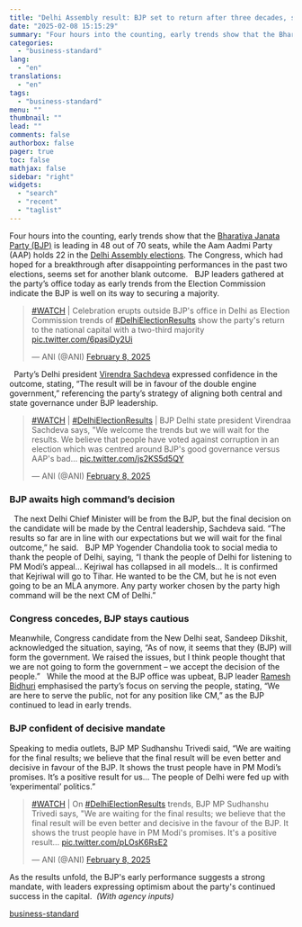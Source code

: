 ```yaml
---
title: "Delhi Assembly result: BJP set to return after three decades, show trends"
date: "2025-02-08 15:15:29"
summary: "Four hours into the counting, early trends show that the Bharatiya Janata Party (BJP) is leading in 48 out of 70 seats, while the Aam Aadmi Party (AAP) holds 22 in the Delhi Assembly elections. The Congress, which had hoped for a breakthrough after disappointing performances in the past two..."
categories:
  - "business-standard"
lang:
  - "en"
translations:
  - "en"
tags:
  - "business-standard"
menu: ""
thumbnail: ""
lead: ""
comments: false
authorbox: false
pager: true
toc: false
mathjax: false
sidebar: "right"
widgets:
  - "search"
  - "recent"
  - "taglist"
---
```


Four hours into the counting, early trends show that the [Bharatiya Janata Party (BJP)](https://www.business-standard.com/about/what-is-bharatiya-janata-party-bjp) is leading in 48 out of 70 seats, while the Aam Aadmi Party (AAP) holds 22 in the [Delhi Assembly elections](https://www.business-standard.com/elections/delhi-elections/delhi-assembly-election-results-2025-live-updates-bjp-aap-congress-delhi-election-vote-count-real-time-updates-125020800074_1.html). The Congress, which had hoped for a breakthrough after disappointing performances in the past two elections, seems set for another blank outcome.
 
BJP leaders gathered at the party’s office today as early trends from the Election Commission indicate the BJP is well on its way to securing a majority.
 
> [#WATCH](https://twitter.com/hashtag/WATCH?src=hash&ref_src=twsrc%5Etfw) | Celebration erupts outside BJP's office in Delhi as Election Commission trends of [#DelhiElectionResults](https://twitter.com/hashtag/DelhiElectionResults?src=hash&ref_src=twsrc%5Etfw) show the party's return to the national capital with a two-third majority [pic.twitter.com/6pasiDy2Ui](https://t.co/6pasiDy2Ui)
> 
> — ANI (@ANI) [February 8, 2025](https://twitter.com/ANI/status/1888113766702661814?ref_src=twsrc%5Etfw)


  
  Party’s Delhi president [Virendra Sachdeva](https://www.business-standard.com/elections/delhi-elections/delhi-will-have-bjp-cm-central-leadership-will-decide-who-sachdeva-125020800351_1.html) expressed confidence in the outcome, stating, “The result will be in favour of the double engine government,” referencing the party’s strategy of aligning both central and state governance under BJP leadership.  
> [#WATCH](https://twitter.com/hashtag/WATCH?src=hash&ref_src=twsrc%5Etfw) | [#DelhiElectionResults](https://twitter.com/hashtag/DelhiElectionResults?src=hash&ref_src=twsrc%5Etfw) | BJP Delhi state president Virendraa Sachdeva says, "We welcome the trends but we will wait for the results. We believe that people have voted against corruption in an election which was centred around BJP's good governance versus AAP's bad… [pic.twitter.com/js2KS5d5QY](https://t.co/js2KS5d5QY)
> 
> — ANI (@ANI) [February 8, 2025](https://twitter.com/ANI/status/1888098311124721668?ref_src=twsrc%5Etfw)


  
### BJP awaits high command’s decision

 
The next Delhi Chief Minister will be from the BJP, but the final decision on the candidate will be made by the Central leadership, Sachdeva said. “The results so far are in line with our expectations but we will wait for the final outcome,” he said.
 
BJP MP Yogender Chandolia took to social media to thank the people of Delhi, saying, “I thank the people of Delhi for listening to PM Modi’s appeal… Kejriwal has collapsed in all models… It is confirmed that Kejriwal will go to Tihar. He wanted to be the CM, but he is not even going to be an MLA anymore. Any party worker chosen by the party high command will be the next CM of Delhi.”
### Congress concedes, BJP stays cautious

Meanwhile, Congress candidate from the New Delhi seat, Sandeep Dikshit, acknowledged the situation, saying, “As of now, it seems that they (BJP) will form the government. We raised the issues, but I think people thought that we are not going to form the government – we accept the decision of the people.”
 
While the mood at the BJP office was upbeat, BJP leader [Ramesh Bidhuri](https://www.business-standard.com/about/who-is-ramesh-bidhuri) emphasised the party’s focus on serving the people, stating, “We are here to serve the public, not for any position like CM,” as the BJP continued to lead in early trends.
 
### BJP confident of decisive mandate

Speaking to media outlets, BJP MP Sudhanshu Trivedi said, “We are waiting for the final results; we believe that the final result will be even better and decisive in favour of the BJP. It shows the trust people have in PM Modi’s promises. It’s a positive result for us... The people of Delhi were fed up with ‘experimental’ politics.” 
> [#WATCH](https://twitter.com/hashtag/WATCH?src=hash&ref_src=twsrc%5Etfw) | On [#DelhiElectionResults](https://twitter.com/hashtag/DelhiElectionResults?src=hash&ref_src=twsrc%5Etfw) trends, BJP MP Sudhanshu Trivedi says, "We are waiting for the final results; we believe that the final result will be even better and decisive in the favour of the BJP. It shows the trust people have in PM Modi's promises. It's a positive result… [pic.twitter.com/pLOsK6RsE2](https://t.co/pLOsK6RsE2)
> 
> — ANI (@ANI) [February 8, 2025](https://twitter.com/ANI/status/1888093468964311206?ref_src=twsrc%5Etfw)


  
As the results unfold, the BJP's early performance suggests a strong mandate, with leaders expressing optimism about the party's continued success in the capital.  *(With agency inputs)*

[business-standard](https://www.business-standard.com/elections/delhi-elections/delhi-election-results-2025-bjp-leads-aap-congress-analysis-125020800531_1.html)

